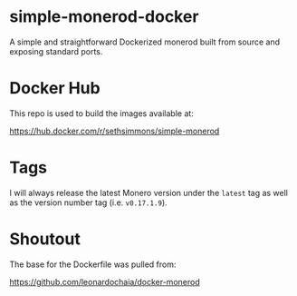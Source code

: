 # simple-monerod-docker
A simple and straightforward Dockerized monerod built from source and exposing standard ports.

# Docker Hub
This repo is used to build the images available at:

https://hub.docker.com/r/sethsimmons/simple-monerod

# Tags
I will always release the latest Monero version under the `latest` tag as well as the version number tag (i.e. `v0.17.1.9`).

# Shoutout
The base for the Dockerfile was pulled from:

https://github.com/leonardochaia/docker-monerod